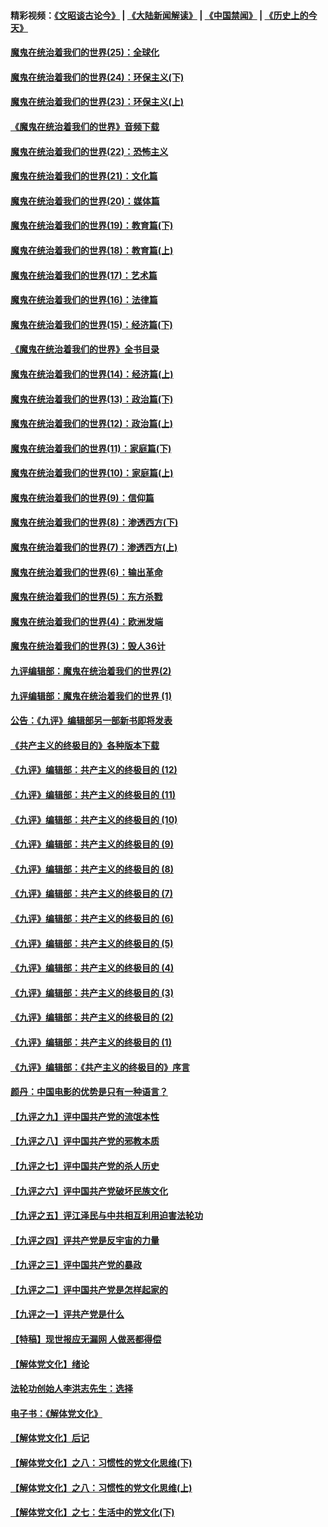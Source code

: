 #### 精彩视频：[《文昭谈古论今》](https://github.com/gfw-breaker/wenzhao/blob/master/README.md?t=11230933) | [《大陆新闻解读》](https://github.com/gfw-breaker/ntdtv-comedy/blob/master/README.md?t=11230933) | [《中国禁闻》](https://github.com/gfw-breaker/ntdtv-news/blob/master/README.md?t=11230933) | [《历史上的今天》](https://github.com/gfw-breaker/today-in-history/blob/master/README.md?t=11230933) 

#### [魔鬼在统治着我们的世界(25)：全球化](../pages/nsc422/n10788205.md?t=11230933) 

#### [魔鬼在统治着我们的世界(24)：环保主义(下)](../pages/nsc422/n10695307.md?t=11230933) 

#### [魔鬼在统治着我们的世界(23)：环保主义(上)](../pages/nsc422/n10688613.md?t=11230933) 

#### [《魔鬼在统治着我们的世界》音频下载](../pages/nsc422/n10635553.md?t=11230933) 

#### [魔鬼在统治着我们的世界(22)：恐怖主义](../pages/nsc422/n10614727.md?t=11230933) 

#### [魔鬼在统治着我们的世界(21)：文化篇](../pages/nsc422/n10597706.md?t=11230933) 

#### [魔鬼在统治着我们的世界(20)：媒体篇](../pages/nsc422/n10586579.md?t=11230933) 

#### [魔鬼在统治着我们的世界(19)：教育篇(下)](../pages/nsc422/n10564808.md?t=11230933) 

#### [魔鬼在统治着我们的世界(18)：教育篇(上)](../pages/nsc422/n10526970.md?t=11230933) 

#### [魔鬼在统治着我们的世界(17)：艺术篇](../pages/nsc422/n10499093.md?t=11230933) 

#### [魔鬼在统治着我们的世界(16)：法律篇](../pages/nsc422/n10485969.md?t=11230933) 

#### [魔鬼在统治着我们的世界(15)：经济篇(下)](../pages/nsc422/n10469975.md?t=11230933) 

#### [《魔鬼在统治着我们的世界》全书目录](../pages/nsc422/n10464261.md?t=11230933) 

#### [魔鬼在统治着我们的世界(14)：经济篇(上)](../pages/nsc422/n10457370.md?t=11230933) 

#### [魔鬼在统治着我们的世界(13)：政治篇(下)](../pages/nsc422/n10448270.md?t=11230933) 

#### [魔鬼在统治着我们的世界(12)：政治篇(上)](../pages/nsc422/n10444576.md?t=11230933) 

#### [魔鬼在统治着我们的世界(11)：家庭篇(下)](../pages/nsc422/n10440961.md?t=11230933) 

#### [魔鬼在统治着我们的世界(10)：家庭篇(上)](../pages/nsc422/n10435448.md?t=11230933) 

#### [魔鬼在统治着我们的世界(9)：信仰篇](../pages/nsc422/n10432159.md?t=11230933) 

#### [魔鬼在统治着我们的世界(8)：渗透西方(下)](../pages/nsc422/n10429603.md?t=11230933) 

#### [魔鬼在统治着我们的世界(7)：渗透西方(上)](../pages/nsc422/n10426013.md?t=11230933) 

#### [魔鬼在统治着我们的世界(6)：输出革命](../pages/nsc422/n10421536.md?t=11230933) 

#### [魔鬼在统治着我们的世界(5)：东方杀戮](../pages/nsc422/n10417707.md?t=11230933) 

#### [魔鬼在统治着我们的世界(4)：欧洲发端](../pages/nsc422/n10414890.md?t=11230933) 

#### [魔鬼在统治着我们的世界(3)：毁人36计](../pages/nsc422/n10411583.md?t=11230933) 

#### [九评编辑部：魔鬼在统治着我们的世界(2)](../pages/nsc422/n10410036.md?t=11230933) 

#### [九评编辑部：魔鬼在统治着我们的世界 (1)](../pages/nsc422/n10406825.md?t=11230933) 

#### [公告：《九评》编辑部另一部新书即将发表](../pages/nsc422/n10405104.md?t=11230933) 

#### [《共产主义的终极目的》各种版本下载](../pages/nsc422/n10022138.md?t=11230933) 

#### [《九评》编辑部：共产主义的终极目的 (12)](../pages/nsc422/n9933272.md?t=11230933) 

#### [《九评》编辑部：共产主义的终极目的 (11)](../pages/nsc422/n9924973.md?t=11230933) 

#### [《九评》编辑部：共产主义的终极目的 (10)](../pages/nsc422/n9920883.md?t=11230933) 

#### [《九评》编辑部：共产主义的终极目的 (9)](../pages/nsc422/n9916363.md?t=11230933) 

#### [《九评》编辑部：共产主义的终极目的 (8)](../pages/nsc422/n9912488.md?t=11230933) 

#### [《九评》编辑部：共产主义的终极目的 (7)](../pages/nsc422/n9901176.md?t=11230933) 

#### [《九评》编辑部：共产主义的终极目的 (6)](../pages/nsc422/n9899359.md?t=11230933) 

#### [《九评》编辑部：共产主义的终极目的 (5)](../pages/nsc422/n9893174.md?t=11230933) 

#### [《九评》编辑部：共产主义的终极目的 (4)](../pages/nsc422/n9891246.md?t=11230933) 

#### [《九评》编辑部：共产主义的终极目的 (3)](../pages/nsc422/n9879879.md?t=11230933) 

#### [《九评》编辑部：共产主义的终极目的 (2)](../pages/nsc422/n9876205.md?t=11230933) 

#### [《九评》编辑部：共产主义的终极目的 (1)](../pages/nsc422/n9865857.md?t=11230933) 

#### [《九评》编辑部：《共产主义的终极目的》序言](../pages/nsc422/n9862666.md?t=11230933) 

#### [颜丹：中国电影的优势是只有一种语言？](../pages/nsc422/n9583062.md?t=11230933) 

#### [【九评之九】评中国共产党的流氓本性](../pages/nsc422/n737542.md?t=11230933) 

#### [【九评之八】评中国共产党的邪教本质](../pages/nsc422/n735942.md?t=11230933) 

#### [【九评之七】评中国共产党的杀人历史](../pages/nsc422/n733806.md?t=11230933) 

#### [【九评之六】评中国共产党破坏民族文化](../pages/nsc422/n731667.md?t=11230933) 

#### [【九评之五】评江泽民与中共相互利用迫害法轮功](../pages/nsc422/n730058.md?t=11230933) 

#### [【九评之四】评共产党是反宇宙的力量](../pages/nsc422/n727814.md?t=11230933) 

#### [【九评之三】评中国共产党的暴政](../pages/nsc422/n725597.md?t=11230933) 

#### [【九评之二】评中国共产党是怎样起家的](../pages/nsc422/n723946.md?t=11230933) 

#### [【九评之一】评共产党是什么](../pages/nsc422/n722529.md?t=11230933) 

#### [【特稿】现世报应无漏网 人做恶都得偿](../pages/nsc422/n4215167.md?t=11230933) 

#### [【解体党文化】绪论](../pages/nsc422/n1449356.md?t=11230933) 

#### [法轮功创始人李洪志先生：选择](../pages/nsc422/n3580738.md?t=11230933) 

#### [电子书：《解体党文化》](../pages/nsc422/n1573484.md?t=11230933) 

#### [【解体党文化】后记](../pages/nsc422/n1531999.md?t=11230933) 

#### [【解体党文化】之八：习惯性的党文化思维(下)](../pages/nsc422/n1526477.md?t=11230933) 

#### [【解体党文化】之八：习惯性的党文化思维(上)](../pages/nsc422/n1520631.md?t=11230933) 

#### [【解体党文化】之七：生活中的党文化(下)](../pages/nsc422/n1513446.md?t=11230933) 

